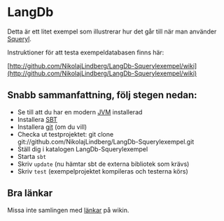 # LangDb

Detta är ett litet exempel som illustrerar hur det går till när man använder [Squeryl](http://squeryl.org).

Instruktioner för att testa exempeldatabasen finns här:

[http://github.com/NikolajLindberg/LangDb-Squerylexempel/wiki](http://github.com/NikolajLindberg/LangDb-Squerylexempel/wiki)

## Snabb sammanfattning, följ stegen nedan:


* Se till att du har en modern [JVM](http://java.com) installerad 
* Installera [SBT](http://code.google.com/p/simple-build-tool/)
* Installera [git](http://git-scm.com/) (om du vill)
* Checka ut testprojektet:
  git clone git://github.com/NikolajLindberg/LangDb-Squerylexempel.git
* Ställ dig i katalogen LangDb-Squerylexempel
* Starta `sbt`
* Skriv `update` (nu hämtar sbt de externa bibliotek som krävs)
* Skriv `test` (exempelprojektet kompileras och testerna körs)

## Bra länkar

Missa inte samlingen med [länkar](http://github.com/NikolajLindberg/LangDb-Squerylexempel/wiki/L%C3%A4nkar) på wikin.
